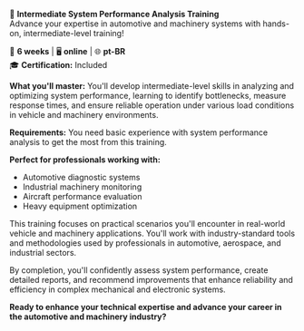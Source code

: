 🚀 **Intermediate System Performance Analysis Training**  
Advance your expertise in automotive and machinery systems with hands-on, intermediate-level training!

📅 **6 weeks** | 🖥 **online** | 🌐 **pt-BR**  
🎓 **Certification:** Included

**What you'll master:**
You'll develop intermediate-level skills in analyzing and optimizing system performance, learning to identify bottlenecks, measure response times, and ensure reliable operation under various load conditions in vehicle and machinery environments.

**Requirements:**
You need basic experience with system performance analysis to get the most from this training.

**Perfect for professionals working with:**
- Automotive diagnostic systems
- Industrial machinery monitoring
- Aircraft performance evaluation
- Heavy equipment optimization

This training focuses on practical scenarios you'll encounter in real-world vehicle and machinery applications. You'll work with industry-standard tools and methodologies used by professionals in automotive, aerospace, and industrial sectors.

By completion, you'll confidently assess system performance, create detailed reports, and recommend improvements that enhance reliability and efficiency in complex mechanical and electronic systems.

**Ready to enhance your technical expertise and advance your career in the automotive and machinery industry?**